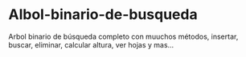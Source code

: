 # Albol-binario-de-busqueda
Arbol binario de búsqueda completo con muuchos métodos, insertar, buscar, eliminar, calcular altura, ver hojas y mas...

